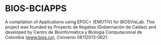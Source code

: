 # BIOS-BCIAPPS
A compilation of Applications using EPOC+ (EMOTIV) for BIOSVisLab. This project was founded by Proyecto de Regalìas (Gobernación de Caldas) and developed by Centro de Bioinformática y Biología Computacional de Colombia (www.bios.co), Convenio 08112013-0621.
